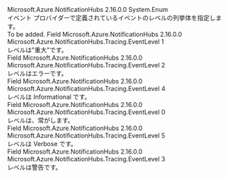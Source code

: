 <Type Name="EventLevel" FullName="Microsoft.Azure.NotificationHubs.Tracing.EventLevel">
  <TypeSignature Language="C#" Value="public enum EventLevel" />
  <TypeSignature Language="ILAsm" Value=".class public auto ansi sealed EventLevel extends System.Enum" />
  <TypeSignature Language="DocId" Value="T:Microsoft.Azure.NotificationHubs.Tracing.EventLevel" />
  <TypeSignature Language="VB.NET" Value="Public Enum EventLevel" />
  <TypeSignature Language="F#" Value="type EventLevel = " />
  <AssemblyInfo>
    <AssemblyName>Microsoft.Azure.NotificationHubs</AssemblyName>
    <AssemblyVersion>2.16.0.0</AssemblyVersion>
  </AssemblyInfo>
  <Base>
    <BaseTypeName>System.Enum</BaseTypeName>
  </Base>
  <Docs>
    <summary>イベント プロバイダーで定義されているイベントのレベルの列挙体を指定します。</summary>
    <remarks>To be added.</remarks>
  </Docs>
  <Members>
    <Member MemberName="Critical">
      <MemberSignature Language="C#" Value="Critical" />
      <MemberSignature Language="ILAsm" Value=".field public static literal valuetype Microsoft.Azure.NotificationHubs.Tracing.EventLevel Critical = unsigned int8(1)" />
      <MemberSignature Language="DocId" Value="F:Microsoft.Azure.NotificationHubs.Tracing.EventLevel.Critical" />
      <MemberSignature Language="VB.NET" Value="Critical" />
      <MemberSignature Language="F#" Value="Critical = 1" Usage="Microsoft.Azure.NotificationHubs.Tracing.EventLevel.Critical" />
      <MemberType>Field</MemberType>
      <AssemblyInfo>
        <AssemblyName>Microsoft.Azure.NotificationHubs</AssemblyName>
        <AssemblyVersion>2.16.0.0</AssemblyVersion>
      </AssemblyInfo>
      <ReturnValue>
        <ReturnType>Microsoft.Azure.NotificationHubs.Tracing.EventLevel</ReturnType>
      </ReturnValue>
      <MemberValue>1</MemberValue>
      <Docs>
        <summary>レベルは"重大"です。</summary>
      </Docs>
    </Member>
    <Member MemberName="Error">
      <MemberSignature Language="C#" Value="Error" />
      <MemberSignature Language="ILAsm" Value=".field public static literal valuetype Microsoft.Azure.NotificationHubs.Tracing.EventLevel Error = unsigned int8(2)" />
      <MemberSignature Language="DocId" Value="F:Microsoft.Azure.NotificationHubs.Tracing.EventLevel.Error" />
      <MemberSignature Language="VB.NET" Value="Error" />
      <MemberSignature Language="F#" Value="Error = 2" Usage="Microsoft.Azure.NotificationHubs.Tracing.EventLevel.Error" />
      <MemberType>Field</MemberType>
      <AssemblyInfo>
        <AssemblyName>Microsoft.Azure.NotificationHubs</AssemblyName>
        <AssemblyVersion>2.16.0.0</AssemblyVersion>
      </AssemblyInfo>
      <ReturnValue>
        <ReturnType>Microsoft.Azure.NotificationHubs.Tracing.EventLevel</ReturnType>
      </ReturnValue>
      <MemberValue>2</MemberValue>
      <Docs>
        <summary>レベルはエラーです。</summary>
      </Docs>
    </Member>
    <Member MemberName="Informational">
      <MemberSignature Language="C#" Value="Informational" />
      <MemberSignature Language="ILAsm" Value=".field public static literal valuetype Microsoft.Azure.NotificationHubs.Tracing.EventLevel Informational = unsigned int8(4)" />
      <MemberSignature Language="DocId" Value="F:Microsoft.Azure.NotificationHubs.Tracing.EventLevel.Informational" />
      <MemberSignature Language="VB.NET" Value="Informational" />
      <MemberSignature Language="F#" Value="Informational = 4" Usage="Microsoft.Azure.NotificationHubs.Tracing.EventLevel.Informational" />
      <MemberType>Field</MemberType>
      <AssemblyInfo>
        <AssemblyName>Microsoft.Azure.NotificationHubs</AssemblyName>
        <AssemblyVersion>2.16.0.0</AssemblyVersion>
      </AssemblyInfo>
      <ReturnValue>
        <ReturnType>Microsoft.Azure.NotificationHubs.Tracing.EventLevel</ReturnType>
      </ReturnValue>
      <MemberValue>4</MemberValue>
      <Docs>
        <summary>レベルは Informational です。</summary>
      </Docs>
    </Member>
    <Member MemberName="LogAlways">
      <MemberSignature Language="C#" Value="LogAlways" />
      <MemberSignature Language="ILAsm" Value=".field public static literal valuetype Microsoft.Azure.NotificationHubs.Tracing.EventLevel LogAlways = unsigned int8(0)" />
      <MemberSignature Language="DocId" Value="F:Microsoft.Azure.NotificationHubs.Tracing.EventLevel.LogAlways" />
      <MemberSignature Language="VB.NET" Value="LogAlways" />
      <MemberSignature Language="F#" Value="LogAlways = 0" Usage="Microsoft.Azure.NotificationHubs.Tracing.EventLevel.LogAlways" />
      <MemberType>Field</MemberType>
      <AssemblyInfo>
        <AssemblyName>Microsoft.Azure.NotificationHubs</AssemblyName>
        <AssemblyVersion>2.16.0.0</AssemblyVersion>
      </AssemblyInfo>
      <ReturnValue>
        <ReturnType>Microsoft.Azure.NotificationHubs.Tracing.EventLevel</ReturnType>
      </ReturnValue>
      <MemberValue>0</MemberValue>
      <Docs>
        <summary>レベルは、常がします。</summary>
      </Docs>
    </Member>
    <Member MemberName="Verbose">
      <MemberSignature Language="C#" Value="Verbose" />
      <MemberSignature Language="ILAsm" Value=".field public static literal valuetype Microsoft.Azure.NotificationHubs.Tracing.EventLevel Verbose = unsigned int8(5)" />
      <MemberSignature Language="DocId" Value="F:Microsoft.Azure.NotificationHubs.Tracing.EventLevel.Verbose" />
      <MemberSignature Language="VB.NET" Value="Verbose" />
      <MemberSignature Language="F#" Value="Verbose = 5" Usage="Microsoft.Azure.NotificationHubs.Tracing.EventLevel.Verbose" />
      <MemberType>Field</MemberType>
      <AssemblyInfo>
        <AssemblyName>Microsoft.Azure.NotificationHubs</AssemblyName>
        <AssemblyVersion>2.16.0.0</AssemblyVersion>
      </AssemblyInfo>
      <ReturnValue>
        <ReturnType>Microsoft.Azure.NotificationHubs.Tracing.EventLevel</ReturnType>
      </ReturnValue>
      <MemberValue>5</MemberValue>
      <Docs>
        <summary>レベルは Verbose です。</summary>
      </Docs>
    </Member>
    <Member MemberName="Warning">
      <MemberSignature Language="C#" Value="Warning" />
      <MemberSignature Language="ILAsm" Value=".field public static literal valuetype Microsoft.Azure.NotificationHubs.Tracing.EventLevel Warning = unsigned int8(3)" />
      <MemberSignature Language="DocId" Value="F:Microsoft.Azure.NotificationHubs.Tracing.EventLevel.Warning" />
      <MemberSignature Language="VB.NET" Value="Warning" />
      <MemberSignature Language="F#" Value="Warning = 3" Usage="Microsoft.Azure.NotificationHubs.Tracing.EventLevel.Warning" />
      <MemberType>Field</MemberType>
      <AssemblyInfo>
        <AssemblyName>Microsoft.Azure.NotificationHubs</AssemblyName>
        <AssemblyVersion>2.16.0.0</AssemblyVersion>
      </AssemblyInfo>
      <ReturnValue>
        <ReturnType>Microsoft.Azure.NotificationHubs.Tracing.EventLevel</ReturnType>
      </ReturnValue>
      <MemberValue>3</MemberValue>
      <Docs>
        <summary>レベルは警告です。</summary>
      </Docs>
    </Member>
  </Members>
</Type>